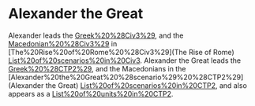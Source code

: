 # Alexander the Great

Alexander leads the [Greek%20%28Civ3%29](Greeks), and the [Macedonian%20%28Civ3%29](Macedonians) in [The%20Rise%20of%20Rome%20%28Civ3%29](The Rise of Rome) [List%20of%20scenarios%20in%20Civ3](scenario).
Alexander the Great leads the [Greek%20%28CTP2%29](Greeks), and the Macedonians in the [Alexander%20the%20Great%20%28scenario%29%20%28CTP2%29](Alexander the Great) [List%20of%20scenarios%20in%20CTP2](scenario), and also appears as a [List%20of%20units%20in%20CTP2](unit).